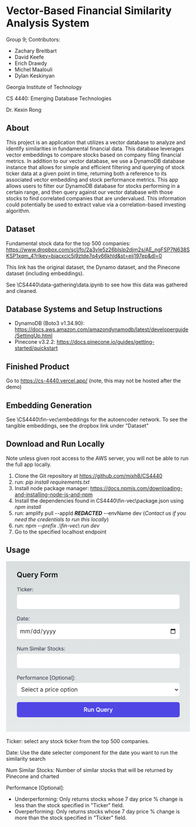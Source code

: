 # Vector-Based Financial Similarity Analysis System

Group 9; Contributors:
* Zachary Breitbart
* David Keefe
* Erich Drawdy
* Michel Maalouli
* Dylan Keskinyan

Georgia Institute of Technology

CS 4440: Emerging Database Technologies

Dr. Kexin Rong

## About

This project is an application that utilizes a vector database to analyze and identify similarities in fundamental financial data. This database leverages vector embeddings to compare stocks based on company filing financial metrics. In addition to our vector database, we use a DynamoDB database instance that allows for simple and efficient filtering and querying of stock ticker data at a given point in time, returning both a reference to its associated vector embedding and stock performance metrics. This app allows users to filter our DynamoDB database for stocks performing in a certain range, and then query against our vector database with those stocks to find correlated companies that are undervalued.  This information could potentially be used to extract value via a correlation-based investing algorithm. 

## Dataset
Fundamental stock data for the top 500 companies: https://www.dropbox.com/scl/fo/2a3vle5z26blslp2djm2s/AE_ngFSP7N638SKSP1xqm_4?rlkey=bjacxcic5j9ztde7q4y66khld&st=eij197ep&dl=0

This link has the original dataset, the Dynamo dataset, and the Pinecone dataset (including embeddings).

See \CS4440\data-gathering\data.ipynb to see how this data was gathered and cleaned.

## Database Systems and Setup Instructions
* DynamoDB (Boto3 v1.34.90): https://docs.aws.amazon.com/amazondynamodb/latest/developerguide/SettingUp.html
* Pinecone v3.2.2: https://docs.pinecone.io/guides/getting-started/quickstart

## Finished Product

Go to https://cs-4440.vercel.app/ (note, this may not be hosted after the demo)

## Embedding Generation
See \CS4440\fin-vec\embeddings for the autoencoder network. To see the tangible embeddings, see the dropbox link under "Dataset"

## Download and Run Locally

Note unless given root access to the AWS server, you will not be able to run the full app locally.

1. Clone the Git repository at https://github.com/mixh8/CS4440
2. run: _pip install requirements.txt_
3. Install node package manager: https://docs.npmjs.com/downloading-and-installing-node-js-and-npm
4. Install the dependencies found in CS4440\fin-vec\package.json using _npm install_
4. run: amplify pull --appId **_REDACTED_** --envName dev (_Contact us if you need the credentials to run this locally_)
5. run: _npm --prefix .\fin-vec\ run dev_
6. Go to the specified localhost endpoint


## Usage
![img.png](img.png)

Ticker: select any stock ticker from the top 500 companies.

Date: Use the date selecter component for the date you want to run the similarity search

Num Similar Stocks: Number of similar stocks that will be returned by Pinecone and charted

Performance [Optional]: 
 * Underperforming: Only returns stocks whose 7 day price % change is less than the stock specified in "Ticker" field.
 * Overperforming: Only returns stocks whose 7 day price % change is more than the stock specified in "Ticker" field.

